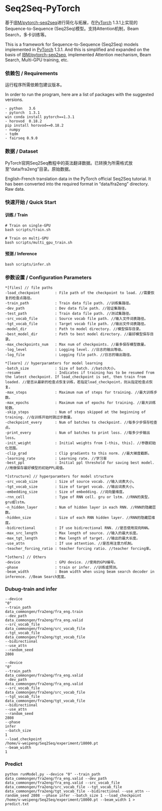 # Seq2Seq-PyTorch

基于[IBM/pytorch-seq2seq](https://github.com/IBM/pytorch-seq2seq)进行简化与拓展，在[PyTorch](http://pytorch.org/) 1.3.1上实现的Sequence-to-Sequence (Seq2Seq)模型。支持Attention机制，Beam Search，多卡训练等。

This is a framework for Sequence-to-Sequence (Seq2Seq) models implemented in [PyTorch](http://pytorch.org/) 1.3.1. And this is simplified and expanded on the basis of [IBM/pytorch-seq2seq](https://github.com/IBM/pytorch-seq2seq), implemented Attention mechanism, Beam Search, Multi-GPU training, etc.



### 依赖包 / Requirements
运行程序所需依赖包建议版本。

In order to run the program, here are a list of packages with the suggested versions.

```
- python   3.6
- pytorch  1.3.1
win conda install pytorch==1.3.1
- horovod  0.18.2
pip install horovod==0.18.2
- numpy
- tqdm
- fairseq 0.9.0
```



### 数据 / Dataset
PyTorch官网Seq2Seq教程中的英法翻译数据。已转换为所需格式放至“data/fra2eng”目录。原始数据。

English-French translation data in the PyTorch official Seq2Seq tutorial. It has been converted into the required format in “data/fra2eng” directory. Raw data.



### 快速开始 / Quick Start
#### 训练 / Train
```
# Train on single-GPU
bash scripts/train.sh 

# Train on multi-GPU
bash scripts/multi_gpu_train.sh
```

#### 预测 / Inference 
```
bash scripts/infer.sh
```


### 参数设置 / Configuration Parameters
```
*[files] // file paths
-load_checkpoint       : File path of the checkpoint to load. //需要恢复的检查点路径。
-train_path            : Train data file path. //训练集路径。
-dev_path              : Dev data file path. //验证集路径。
-test_path             : Train data file path. //测试集路径。
-src_vocab_file        : Source vocab file path. //输入文件词表路径。
-tgt_vocab_file        : Target vocab file path. //输出文件词表路径。
-model_dir             : Path to model directory. //模型保存目录。
-best_model_dir        : Path to best model directory. //最好模型保存目录。
-max_checkpoints_num   : Max num of checkpoints. //最多保存模型数量。
-log_level             : Logging level. //日志的输出等级。
-log_file              : Logging file path. //日志的输出路径。

*[learn] // hyperparamters for model learning 
-batch_size            : Size of batch. //batch大小。
-resume                : Indicates if training has to be resumed from the latest checkpoint. If load_checkpoint is set, then train from loaded. //是否从最新的检查点恢复训练，若指定load_checkpoint，则从指定检查点恢复。
-max_steps             : Maximum num of steps for training. //最大训练步数。
-max_epochs            : Maximum num of epochs for training. //最大训练轮数。
-skip_steps            : Num of steps skipped at the beginning of training. //在训练开始时跳过步数量。
-checkpoint_every      : Num of batches to checkpoint. //每多少步保存检查点。
-print_every           : Num of batches to print loss. //每多少步输出loss。
-init_weight           : Initial weights from [-this, this]. //参数初始化范围。
-clip_grad             : Clip gradients to this norm. //最大梯度截断。
-learning_rate         : Learning rate. //学习率
-best_ppl              : Initial ppl threshold for saving best model. //用做保存最好模型的初始PPL阈值。

*[structure] // hyperparamters for model structure
-src_vocab_size        : Size of source vocab. //输入词表大小。
-tgt_vocab_size        : Size of target vocab. //输出词表大小。
-embedding_size        : Size of embedding. //词向量维度。
-rnn_cell              : Type of RNN cell. gru or lstm. //RNN的类型，gru或lstm。
-n_hidden_layer        : Num of hidden layer in each RNN. //RNN的隐藏层数。
-hidden_size           : Size of each RNN hidden layer. //RNN的隐藏层维度。
-bidirectional         : If use bidirectional RNN. //是否使用双向RNN。
-max_src_length        : Max length of source. //输入的最大长度。
-max_tgt_length        : Max length of target. //输出的最大长度。
-use_attn              : If use attention. //是否用注意力机制。
-teacher_forcing_ratio : teacher forcing ratio. //teacher forcing率。

*[others] // Others
-device                : GPU device. //使用的GPU编号。
-phase                 : train or infer. //训练或预测。
-beam_width            : Beam width when using beam search decoder in inference. //Beam Search宽度。
```


### Dubug-train and infer
```
--device
"0"
--train_path
data_commongen/fra2eng/fra_eng.train
--dev_path
data_commongen/fra2eng/fra_eng.valid
--src_vocab_file
data_commongen/fra2eng/src_vocab_file
--tgt_vocab_file
data_commongen/fra2eng/tgt_vocab_file
--bidirectional
--use_attn
--random_seed
2808

--device
"0"
--train_path
data_commongen/fra2eng/fra_eng.valid
--dev_path
data_commongen/fra2eng/fra_eng.valid
--src_vocab_file
data_commongen/fra2eng/src_vocab_file
--tgt_vocab_file
data_commongen/fra2eng/tgt_vocab_file
--bidirectional
--use_attn
--random_seed
2808
--phase
infer
--batch_size
1
--load_checkpoint
/home/v-weipeng/Seq2Seq/experiment/18000.pt
--beam_width
1
```

### Predict
```angular2html
python runModel.py --device "0" --train_path data_commongen/fra2eng/fra_eng.valid --dev_path data_commongen/fra2eng/fra_eng.valid --src_vocab_file data_commongen/fra2eng/src_vocab_file --tgt_vocab_file data_commongen/fra2eng/tgt_vocab_file --bidirectional --use_attn --random_seed 2808 --phase infer --batch_size 1 --load_checkpoint /home/v-weipeng/Seq2Seq/experiment/18000.pt --beam_width 1 > predict.txt
```